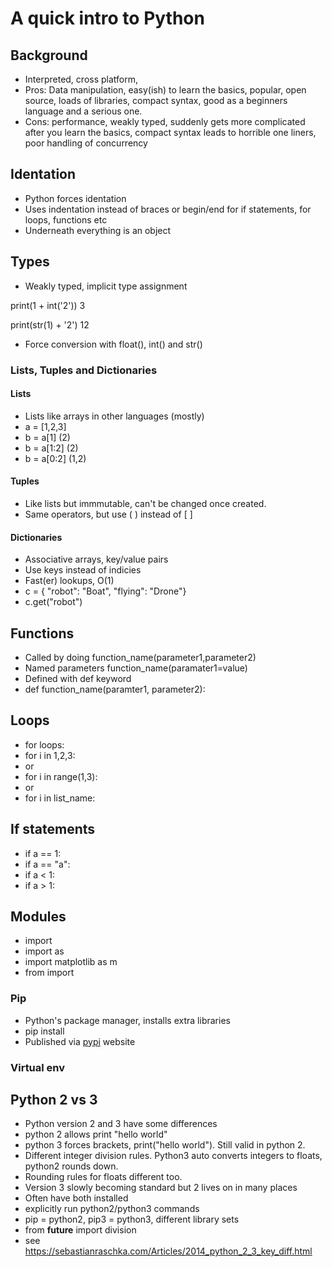 # A quick intro to Python

## Background
  * Interpreted, cross platform, 
  * Pros: Data manipulation, easy(ish) to learn the basics, popular, open source, loads of libraries, compact syntax, good as a beginners language and a serious one.
  * Cons: performance, weakly typed, suddenly gets more complicated after you learn the basics, compact syntax leads to horrible one liners, poor handling of concurrency

## Identation
  * Python forces identation
  * Uses indentation instead of braces or begin/end for if statements, for loops, functions etc
  * Underneath everything is an object

## Types

  * Weakly typed, implicit type assignment

  print(1 + int('2'))
  3

  print(str(1) + '2')
  12

  * Force conversion with float(), int() and str()

### Lists, Tuples and Dictionaries

#### Lists
  * Lists like arrays in other languages (mostly)
  * a = [1,2,3]
  * b = a[1] (2)
  * b = a[1:2]  (2)
  * b = a[0:2] (1,2)

#### Tuples
  * Like lists but immmutable, can't be changed once created.
  * Same operators, but use ( ) instead of [ ] 

#### Dictionaries
  * Associative arrays, key/value pairs
  * Use keys instead of indicies
  * Fast(er) lookups, O(1)
  * c = { "robot": "Boat", "flying": "Drone"}
  * c.get("robot")

## Functions
  * Called by doing function_name(parameter1,parameter2)
  * Named parameters function_name(paramater1=value)
  * Defined with def keyword
  * def function_name(paramter1, parameter2):

## Loops
  * for loops:
  * for i in 1,2,3:
  * or
  * for i in range(1,3):
  * or
  * for i in list_name:

## If statements
  * if a == 1:
  * if a == "a":
  * if a < 1:
  * if a > 1:

## Modules
  * import <library name>
  * import <library name> as <shortname>
  * import matplotlib as m
  * from <library> import <function>
 
### Pip
  * Python's package manager, installs extra libraries
  * pip install <library name>
  * Published via [pypi](https://pypi.org/) website

### Virtual env

## Python 2 vs 3
  * Python version 2 and 3 have some differences
  * python 2 allows print "hello world"
  * python 3 forces brackets, print("hello world"). Still valid in python 2.
  * Different integer division rules. Python3 auto converts integers to floats, python2 rounds down.
  * Rounding rules for floats different too. 
  * Version 3 slowly becoming standard but 2 lives on in many places
  * Often have both installed
  * explicitly run python2/python3 commands
  * pip = python2, pip3 = python3, different library sets
  * from __future__ import division 
  * see https://sebastianraschka.com/Articles/2014_python_2_3_key_diff.html
  
